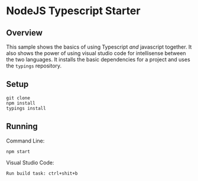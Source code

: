 # NodeJS Typescript Starter

## Overview 

This sample shows the basics of using Typescript *and* javascript together.
It also shows the power of using visual studio code for intellisense between the
two languages. It installs the basic dependencies for a project and uses the `typings` repository.

## Setup

```
git clone
npm install
typings install

```

## Running
Command Line: 
```
npm start

```
Visual Studio Code:
```
Run build task: ctrl+shit+b
```
